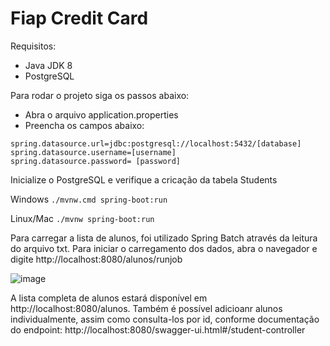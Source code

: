
# Fiap Credit Card

Requisitos:

- Java JDK 8
- PostgreSQL

Para rodar o projeto siga os passos abaixo:

- Abra o arquivo application.properties
- Preencha os campos abaixo:


`spring.datasource.url=jdbc:postgresql://localhost:5432/[database]` \
`spring.datasource.username=[username]` \
`spring.datasource.password= [password]`

Inicialize o PostgreSQL e verifique a cricação da tabela Students

Windows
`./mvnw.cmd spring-boot:run`

Linux/Mac
`./mvnw spring-boot:run`

Para carregar a lista de alunos, foi utilizado Spring Batch através da leitura do arquivo txt. Para iniciar o carregamento dos dados, abra o navegador e digite http://localhost:8080/alunos/runjob

![image](https://user-images.githubusercontent.com/114959652/225450312-579a22dc-183c-461d-a0c6-eae21b6e7e5b.png)

A lista completa de alunos estará disponível em http://localhost:8080/alunos.
Também é possível adicioanr alunos individualmente, assim como consulta-los por id, conforme documentação do endpoint:
http://localhost:8080/swagger-ui.html#/student-controller

